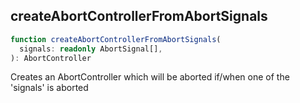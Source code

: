## createAbortControllerFromAbortSignals

```ts
function createAbortControllerFromAbortSignals(
  signals: readonly AbortSignal[],
): AbortController
```

Creates an AbortController which will be aborted if/when one of the 'signals' is aborted




